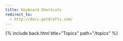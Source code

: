```yaml
---
title: Keyboard Shortcuts
redirect_to:
  - http://docs.getdrafts.com/
---
```


{% include back.html title="Topics" path="/topics" %}